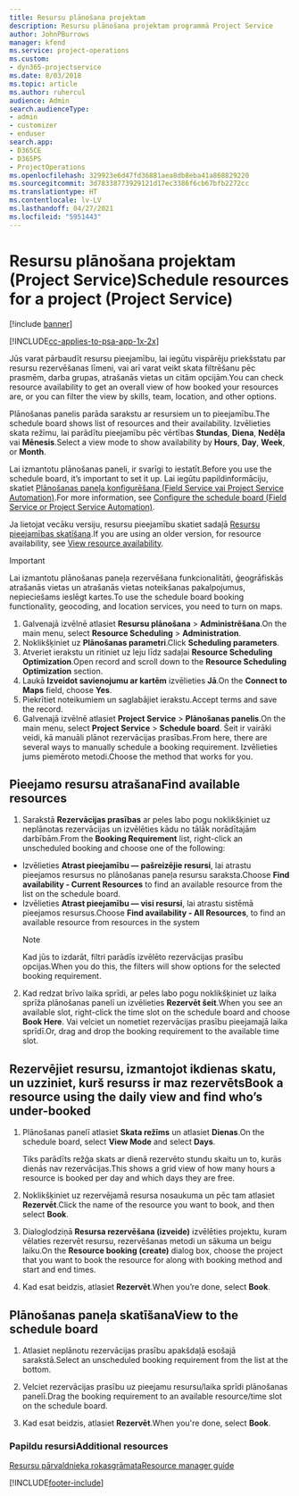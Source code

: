 ```yaml
---
title: Resursu plānošana projektam
description: Resursu plānošana projektam programmā Project Service
author: JohnPBurrows
manager: kfend
ms.service: project-operations
ms.custom:
- dyn365-projectservice
ms.date: 8/03/2018
ms.topic: article
ms.author: ruhercul
audience: Admin
search.audienceType:
- admin
- customizer
- enduser
search.app:
- D365CE
- D365PS
- ProjectOperations
ms.openlocfilehash: 329923e6d47fd36881aea8db8eba41a868829220
ms.sourcegitcommit: 3d78338773929121d17ec3386f6cb67bfb2272cc
ms.translationtype: HT
ms.contentlocale: lv-LV
ms.lasthandoff: 04/27/2021
ms.locfileid: "5951443"
---
```

# <a name="schedule-resources-for-a-project-project-service"></a><span data-ttu-id="e5014-103">Resursu plānošana projektam (Project Service)</span><span class="sxs-lookup"><span data-stu-id="e5014-103">Schedule resources for a project (Project Service)</span></span>

[!include [banner](../includes/psa-now-project-operations.md)]

[!INCLUDE[cc-applies-to-psa-app-1x-2x](../includes/cc-applies-to-psa-app-1x-2x.md)]

<span data-ttu-id="e5014-104">Jūs varat pārbaudīt resursu pieejamību, lai iegūtu vispārēju priekšstatu par resursu rezervēšanas līmeni, vai arī varat veikt skata filtrēšanu pēc prasmēm, darba grupas, atrašanās vietas un citām opcijām.</span><span class="sxs-lookup"><span data-stu-id="e5014-104">You can check resource availability to get an overall view of how booked your resources are, or you can filter the view by skills, team, location, and other options.</span></span>  
  
<span data-ttu-id="e5014-105">Plānošanas panelis parāda sarakstu ar resursiem un to pieejamību.</span><span class="sxs-lookup"><span data-stu-id="e5014-105">The schedule board shows list of resources and their availability.</span></span> <span data-ttu-id="e5014-106">Izvēlieties skata režīmu, lai parādītu pieejamību pēc vērtības **Stundas**, **Diena**, **Nedēļa** vai **Mēnesis**.</span><span class="sxs-lookup"><span data-stu-id="e5014-106">Select a view mode to show availability by **Hours**, **Day**, **Week**, or **Month**.</span></span>  
  
<span data-ttu-id="e5014-107">Lai izmantotu plānošanas paneli, ir svarīgi to iestatīt.</span><span class="sxs-lookup"><span data-stu-id="e5014-107">Before you use the schedule board, it’s important to set it up.</span></span> <span data-ttu-id="e5014-108">Lai iegūtu papildinformāciju, skatiet [Plānošanas paneļa konfigurēšana (Field Service vai Project Service Automation)](/dynamics365/field-service/configure-schedule-board).</span><span class="sxs-lookup"><span data-stu-id="e5014-108">For more information, see [Configure the schedule board (Field Service or Project Service Automation)](/dynamics365/field-service/configure-schedule-board).</span></span>
  
<span data-ttu-id="e5014-109">Ja lietojat vecāku versiju, resursu pieejamību skatiet sadaļā [Resursu pieejamības skatīšana](../psa/view-resource-availability.md).</span><span class="sxs-lookup"><span data-stu-id="e5014-109">If you are using an older version, for resource availability, see [View resource availability](../psa/view-resource-availability.md).</span></span>  

> [!IMPORTANT]
>  <span data-ttu-id="e5014-110">Lai izmantotu plānošanas paneļa rezervēšana funkcionalitāti, ģeogrāfiskās atrašanās vietas un atrašanās vietas noteikšanas pakalpojumus, nepieciešams ieslēgt kartes.</span><span class="sxs-lookup"><span data-stu-id="e5014-110">To use the schedule board booking functionality, geocoding, and location services, you need to turn on maps.</span></span>  
> 
> 1. <span data-ttu-id="e5014-111">Galvenajā izvēlnē atlasiet **Resursu plānošana** > **Administrēšana**.</span><span class="sxs-lookup"><span data-stu-id="e5014-111">On the main menu, select **Resource Scheduling** > **Administration**.</span></span>  
> 2. <span data-ttu-id="e5014-112">Noklikšķiniet uz **Plānošanas parametri**.</span><span class="sxs-lookup"><span data-stu-id="e5014-112">Click **Scheduling parameters**.</span></span>  
> 3. <span data-ttu-id="e5014-113">Atveriet ierakstu un ritiniet uz leju līdz sadaļai **Resource Scheduling Optimization**.</span><span class="sxs-lookup"><span data-stu-id="e5014-113">Open record and scroll down to the **Resource Scheduling Optimization** section.</span></span>  
> 4. <span data-ttu-id="e5014-114">Laukā **Izveidot savienojumu ar kartēm** izvēlieties **Jā**.</span><span class="sxs-lookup"><span data-stu-id="e5014-114">On the **Connect to Maps** field, choose **Yes**.</span></span>  
> 5. <span data-ttu-id="e5014-115">Piekrītiet noteikumiem un saglabājiet ierakstu.</span><span class="sxs-lookup"><span data-stu-id="e5014-115">Accept terms and save the record.</span></span>  
> 6. <span data-ttu-id="e5014-116">Galvenajā izvēlnē atlasiet **Project Service** > **Plānošanas panelis**.</span><span class="sxs-lookup"><span data-stu-id="e5014-116">On the main menu, select **Project Service** > **Schedule board**.</span></span> <span data-ttu-id="e5014-117">Šeit ir vairāki veidi, kā manuāli plānot rezervācijas prasības.</span><span class="sxs-lookup"><span data-stu-id="e5014-117">From here, there are several ways to manually schedule a booking requirement.</span></span> <span data-ttu-id="e5014-118">Izvēlieties jums piemēroto metodi.</span><span class="sxs-lookup"><span data-stu-id="e5014-118">Choose the method that works for you.</span></span>
  
## <a name="find-available-resources"></a><span data-ttu-id="e5014-119">Pieejamo resursu atrašana</span><span class="sxs-lookup"><span data-stu-id="e5014-119">Find available resources</span></span>

1.  <span data-ttu-id="e5014-120">Sarakstā **Rezervācijas prasības** ar peles labo pogu noklikšķiniet uz neplānotas rezervācijas un izvēlēties kādu no tālāk norādītajām darbībām.</span><span class="sxs-lookup"><span data-stu-id="e5014-120">From the **Booking Requirement** list, right-click an unscheduled booking and choose one of the following:</span></span>  
  
- <span data-ttu-id="e5014-121">Izvēlieties **Atrast pieejamību — pašreizējie resursi**, lai atrastu pieejamos resursus no plānošanas paneļa resursu saraksta.</span><span class="sxs-lookup"><span data-stu-id="e5014-121">Choose **Find availability - Current Resources** to find an available resource from the list on the schedule board.</span></span>  
- <span data-ttu-id="e5014-122">Izvēlieties **Atrast pieejamību — visi resursi**, lai atrastu sistēmā pieejamos resursus.</span><span class="sxs-lookup"><span data-stu-id="e5014-122">Choose **Find availability - All Resources**, to find an available resource from resources in the system</span></span>  
   > [!NOTE]
   >  <span data-ttu-id="e5014-123">Kad jūs to izdarāt, filtri parādīs izvēlēto rezervācijas prasību opcijas.</span><span class="sxs-lookup"><span data-stu-id="e5014-123">When you do this, the filters will show options for the selected booking requirement.</span></span>  
  
2. <span data-ttu-id="e5014-124">Kad redzat brīvo laika sprīdi, ar peles labo pogu noklikšķiniet uz laika sprīža plānošanas panelī un izvēlieties **Rezervēt šeit**.</span><span class="sxs-lookup"><span data-stu-id="e5014-124">When you see an available slot, right-click the time slot on the schedule board and choose **Book Here**.</span></span> <span data-ttu-id="e5014-125">Vai velciet un nometiet rezervācijas prasību pieejamajā laika sprīdī.</span><span class="sxs-lookup"><span data-stu-id="e5014-125">Or, drag and drop the booking requirement to the available time slot.</span></span>  
  

## <a name="book-a-resource-using-the-daily-view-and-find-whos-under-booked"></a><span data-ttu-id="e5014-126">Rezervējiet resursu, izmantojot ikdienas skatu, un uzziniet, kurš resurss ir maz rezervēts</span><span class="sxs-lookup"><span data-stu-id="e5014-126">Book a resource using the daily view and find who’s under-booked</span></span>
  
1.  <span data-ttu-id="e5014-127">Plānošanas panelī atlasiet **Skata režīms** un atlasiet **Dienas**.</span><span class="sxs-lookup"><span data-stu-id="e5014-127">On the schedule board, select **View Mode** and select **Days**.</span></span>  
  
    <span data-ttu-id="e5014-128">Tiks parādīts režģa skats ar dienā rezervēto stundu skaitu un to, kurās dienās nav rezervācijas.</span><span class="sxs-lookup"><span data-stu-id="e5014-128">This shows a grid view of how many hours a resource is booked per day and which days they are free.</span></span>  
  
2.  <span data-ttu-id="e5014-129">Noklikšķiniet uz rezervējamā resursa nosaukuma un pēc tam atlasiet **Rezervēt**.</span><span class="sxs-lookup"><span data-stu-id="e5014-129">Click the name of the resource you want to book, and then select **Book**.</span></span>  
  
3.  <span data-ttu-id="e5014-130">Dialoglodziņā **Resursa rezervēšana (izveide)** izvēlēties projektu, kuram vēlaties rezervēt resursu, rezervēšanas metodi un sākuma un beigu laiku.</span><span class="sxs-lookup"><span data-stu-id="e5014-130">On the **Resource booking (create)** dialog box, choose the project that you want to book the resource for along with booking method and start and end times.</span></span>  
  
4.  <span data-ttu-id="e5014-131">Kad esat beidzis, atlasiet **Rezervēt**.</span><span class="sxs-lookup"><span data-stu-id="e5014-131">When you’re done, select **Book**.</span></span>  
  
## <a name="view-to-the-schedule-board"></a><span data-ttu-id="e5014-132">Plānošanas paneļa skatīšana</span><span class="sxs-lookup"><span data-stu-id="e5014-132">View to the schedule board</span></span>
  
1.  <span data-ttu-id="e5014-133">Atlasiet neplānotu rezervācijas prasību apakšdaļā esošajā sarakstā.</span><span class="sxs-lookup"><span data-stu-id="e5014-133">Select an unscheduled booking requirement from the list at the bottom.</span></span>  
  
2.  <span data-ttu-id="e5014-134">Velciet rezervācijas prasību uz pieejamu resursu/laika sprīdi plānošanas panelī.</span><span class="sxs-lookup"><span data-stu-id="e5014-134">Drag the booking requirement to an available resource/time slot on the schedule board.</span></span>  
  
3.  <span data-ttu-id="e5014-135">Kad esat beidzis, atlasiet **Rezervēt**.</span><span class="sxs-lookup"><span data-stu-id="e5014-135">When you're done, select **Book**.</span></span>  
  
### <a name="additional-resources"></a><span data-ttu-id="e5014-136">Papildu resursi</span><span class="sxs-lookup"><span data-stu-id="e5014-136">Additional resources</span></span>  
 [<span data-ttu-id="e5014-137">Resursu pārvaldnieka rokasgrāmata</span><span class="sxs-lookup"><span data-stu-id="e5014-137">Resource manager guide</span></span>](../psa/resource-manager-guide.md)


[!INCLUDE[footer-include](../includes/footer-banner.md)]